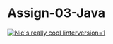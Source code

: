 # Assign-03-Java
[![Nic's really cool linter](https://github.com/ICS4U-Programming-NicolasR/Assign-03-Java/actions/workflows/main.yml/badge.svg)version=1](https://github.com/ICS4U-Programming-NicolasR/Assign-03-Java/actions/workflows/main.yml)
